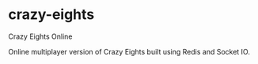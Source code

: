 # crazy-eights
Crazy Eights Online

Online multiplayer version of Crazy Eights built using Redis and Socket IO. 
